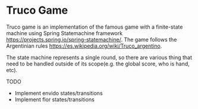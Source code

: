 # Truco Game

Truco game is an implementation of the famous game with a finite-state machine using 
Spring Statemachine framework https://projects.spring.io/spring-statemachine/. 
The game follows the Argentinian rules https://es.wikipedia.org/wiki/Truco_argentino.

The state machine represents a single round, so there are various thing that need to be handled outside of its scope(e.g. the global score, who is hand, etc).


TODO
* Implement envido states/transitions
* Implement flor states/transitions